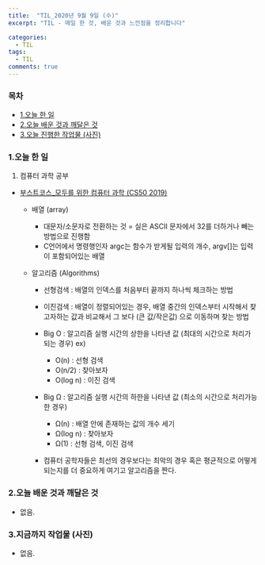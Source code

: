```yaml
---
title:  "TIL_2020년 9월 9일 (수)"
excerpt: "TIL - 매일 한 것, 배운 것과 느낀점을 정리합니다"

categories:
  - TIL
tags:
  - TIL
comments: true
---
```



<h3>목차</h3>

- [1.오늘 한 일](#1오늘-한-일)
- [2.오늘 배운 것과 깨달은 것](#2오늘-배운-것과-깨달은-것)
- [3.오늘 진행한 작업물 (사진)](#3오늘-진행한-작업물-사진)
  

### 1.오늘 한 일
    
1. 컴퓨터 과학 공부
  - [부스트코스_모두를 위한 컴퓨터 과학 (CS50 2019)](https://www.edwith.org/boostcourse-cs-050/joinLectures/41307)
    - 배열 (array)
        - 대문자/소문자로 전환하는 것 = 실은 ASCII 문자에서 32를 더하거나 빼는 방법으로 진행함
        - C언어에서 명령행인자 argc는 함수가 받게될 입력의 개수, argv[]는 입력이 포함되어있는 배열
             
    - 알고리즘 (Algorithms)
        - 선형검색 : 배열의 인덱스를 처음부터 끝까지 하나씩 체크하는 방법
        - 이진검색 : 배열이 정렬되어있는 경우, 배열 중간의 인덱스부터 시작해서 찾고자하는 값과 비교해서 그 보다 (큰 값/작은값) 으로 이동하며 찾는 방법
        - Big O : 알고리즘 실행 시간의 상한을 나타낸 값 (최대의 시간으로 처리가 되는 경우) 
        ex) 
            - O(n) : 선형 검색
            - O(n/2) : 찾아보자
            - O(log n) : 이진 검색
        - Big Ω : 알고리즘 실행 시간의 하한을 나타낸 값 (최소의 시간으로 처리가능한 경우)
            - Ω(n) : 배열 안에 존재하는 값의 개수 세기
            - Ω(log n) : 찾아보자
            - Ω(1) : 선형 검색, 이진 검색
        
        - 컴퓨터 공학자들은 최선의 경우보다는 최악의 경우 혹은 평균적으로 어떻게 되는지를 더 중요하게 여기고 알고리즘을 짠다.
   

### 2.오늘 배운 것과 깨달은 것

- 없음. 


### 3.지금까지 작업물 (사진)

- 없음.